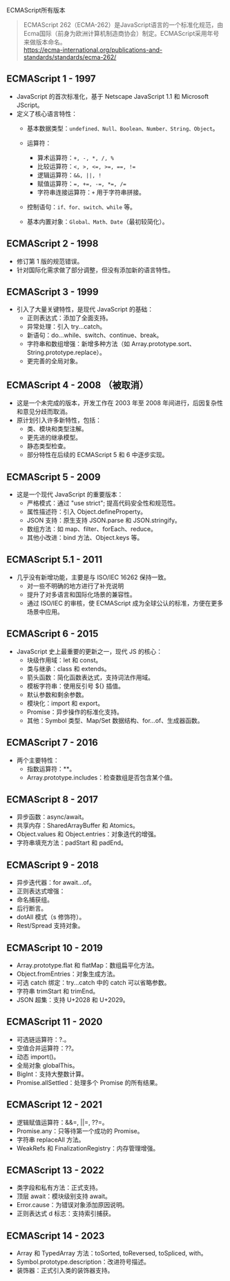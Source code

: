 ECMAScript所有版本

> ECMAScript 262（ECMA-262）是JavaScript语言的一个标准化规范，由Ecma国际（前身为欧洲计算机制造商协会）制定。ECMAScript采用年号来做版本命名。   
> https://ecma-international.org/publications-and-standards/standards/ecma-262/


## ECMAScript 1 - 1997

+ JavaScript 的首次标准化，基于 Netscape JavaScript 1.1 和 Microsoft JScript。
+ 定义了核心语言特性：
  + 基本数据类型：`undefined、Null、Boolean、Number、String、Object`。
  + 运算符：
    + 算术运算符：`+, -, *, /, %`
    + 比较运算符：`<, >, <=, >=, ==, !=`
    + 逻辑运算符：`&&, ||, !`
    + 赋值运算符：`=, +=, -=, *=, /=`
    + 字符串连接运算符：`+` 用于字符串拼接。

  + 控制语句：`if、for、switch、while` 等。
  + 基本内置对象：`Global、Math、Date`（最初较简化）。

## ECMAScript 2 - 1998

+ 修订第 1 版的规范错误。
+ 针对国际化需求做了部分调整，但没有添加新的语言特性。

## ECMAScript 3  - 1999

+ 引入了大量关键特性，是现代 JavaScript 的基础：
  + 正则表达式：添加了全面支持。
  + 异常处理：引入 try...catch。
  + 新语句：do...while、switch、continue、break。
  + 字符串和数组增强：新增多种方法（如 Array.prototype.sort、String.prototype.replace）。
  + 更完善的全局对象。



## ECMAScript 4  - 2008 （被取消）

+ 这是一个未完成的版本，开发工作在 2003 年至 2008 年间进行，后因复杂性和意见分歧而取消。
+ 原计划引入许多新特性，包括：
  + 类、模块和类型注解。
  + 更先进的继承模型。
  + 静态类型检查。
  + 部分特性在后续的 ECMAScript 5 和 6 中逐步实现。


## ECMAScript 5  - 2009

+ 这是一个现代 JavaScript 的重要版本：
  + 严格模式：通过 "use strict"; 提高代码安全性和规范性。
  + 属性描述符：引入 Object.defineProperty。
  + JSON 支持：原生支持 JSON.parse 和 JSON.stringify。
  + 数组方法：如 map、filter、forEach、reduce。
  + 其他小改进：bind 方法、Object.keys 等。

## ECMAScript 5.1 - 2011

+ 几乎没有新增功能，主要是与 ISO/IEC 16262 保持一致。
  + 对一些不明确的地方进行了补充说明
  + 提升了对多语言和国际化场景的兼容性。
  + 通过 ISO/IEC 的审核，使 ECMAScript 成为全球公认的标准，方便在更多场景中应用。

## ECMAScript 6  - 2015

+ JavaScript 史上最重要的更新之一，现代 JS 的核心：
  + 块级作用域：let 和 const。
  + 类与继承：class 和 extends。
  + 箭头函数：简化函数表达式，支持词法作用域。
  + 模板字符串：使用反引号 ${} 插值。
  + 默认参数和剩余参数。
  + 模块化：import 和 export。
  + Promise：异步操作的标准化支持。
  + 其他：Symbol 类型、Map/Set 数据结构、for...of、生成器函数。

## ECMAScript 7  - 2016
+ 两个主要特性：
  + 指数运算符：**。
  + Array.prototype.includes：检查数组是否包含某个值。


## ECMAScript 8  - 2017

  + 异步函数：async/await。
  + 共享内存：SharedArrayBuffer 和 Atomics。
  + Object.values 和 Object.entries：对象迭代的增强。
  + 字符串填充方法：padStart 和 padEnd。

## ECMAScript 9  - 2018

  + 异步迭代器：for await...of。
  + 正则表达式增强：
  + 命名捕获组。
  + 后行断言。
  + dotAll 模式（s 修饰符）。
  + Rest/Spread 支持对象。

## ECMAScript 10  - 2019

  + Array.prototype.flat 和 flatMap：数组扁平化方法。
  + Object.fromEntries：对象生成方法。
  + 可选 catch 绑定：try...catch 中的 catch 可以省略参数。
  + 字符串 trimStart 和 trimEnd。
  + JSON 超集：支持 U+2028 和 U+2029。

## ECMAScript 11  - 2020

  + 可选链运算符：?.。
  + 空值合并运算符：??。
  + 动态 import()。
  + 全局对象 globalThis。
  + BigInt：支持大整数计算。
  + Promise.allSettled：处理多个 Promise 的所有结果。

## ECMAScript 12  - 2021

  + 逻辑赋值运算符：&&=, ||=, ??=。
  + Promise.any：只等待第一个成功的 Promise。
  + 字符串 replaceAll 方法。
  + WeakRefs 和 FinalizationRegistry：内存管理增强。

## ECMAScript 13  - 2022

  + 类字段和私有方法：正式支持。
  + 顶层 await：模块级别支持 await。
  + Error.cause：为错误对象添加原因说明。
  + 正则表达式 d 标志：支持索引捕获。

## ECMAScript 14  - 2023

  + Array 和 TypedArray 方法：toSorted, toReversed, toSpliced, with。
  + Symbol.prototype.description：改进符号描述。
  + 装饰器：正式引入类的装饰器支持。